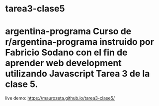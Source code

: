 # tarea3-clase5
 # argentina-programa  Curso de r/argentina-programa instruido por Fabricio Sodano con el fin de aprender web development utilizando Javascript Tarea 3 de la clase 5.
 
 live demo: https://maurozeta.github.io/tarea3-clase5/
